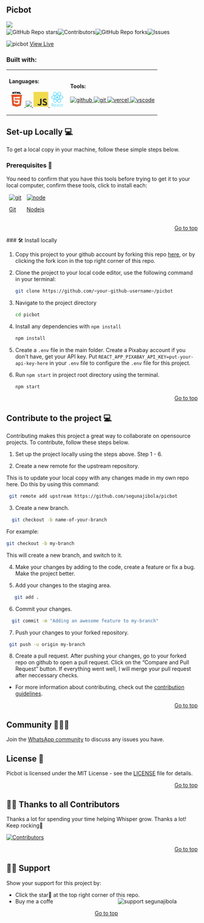 <div id="top"></div>

<h2>Picbot</h2>
<pA web app to search for images, built with React and Pixabay API.</p>

<img src="https://user-images.githubusercontent.com/74687658/198902556-b97725f9-f963-4fef-b9a3-dfec671fa990.png" width="120px">

<!--
<p  align="center">
  ·
  <a href="https://github.com/Dun-sin/Whisper/issues/new?assignees=&labels=bug&template=bug.yml&title=%5BBUG%5D+%3Cdescription%3E">Report Bug</a>
  ·
  <a href="https://github.com/Dun-sin/Whisper/issues/new?assignees=&labels=feature&template=features.yml&title=%5BFEATURE%5D+%3Cdescription%3E">Request Feature</a> 
</p>
-->
<div style="display: flex;">
  <img alt="GitHub Repo stars" src="https://img.shields.io/github/stars/segunajibola/picbot?style=flat">
  <img alt="Contributors" src="https://img.shields.io/github/contributors/segunajibola/picbot?style=flat">
  <img alt="GitHub Repo forks" src="https://img.shields.io/github/forks/segunajibola/picbot?style=flat">
  <img alt="Issues" src="https://img.shields.io/github/issues/segunajibola/picbot?style=flat"> </br>
</div>

![picbot](https://user-images.githubusercontent.com/74687658/198054664-2db23f82-21d5-4a17-9dd3-0f1736b5c17f.png)
<a href="https://picbot.vercel.app/">View Live</a>

### Built with:
<table>
<tbody>
<tr>
  <td>
      <h4> Languages: </h4>
<p align="left">
 <a href="https://www.w3.org/html/" target="_blank">
  <img src="https://raw.githubusercontent.com/devicons/devicon/master/icons/html5/html5-original-wordmark.svg"  alt="html5" width="40" height="40"/>
 </a>
 <a href="https://tailwindcss.com/" target="_blank">
 <img style="height:50px" src="https://cdn.jsdelivr.net/gh/devicons/devicon/icons/tailwindcss/tailwindcss-plain.svg"/>
 </a>
 <a href="https://developer.mozilla.org/en-US/docs/Web/JavaScript" target="_blank">
  <img  src="https://raw.githubusercontent.com/devicons/devicon/master/icons/javascript/javascript-original.svg" alt="javascript" width="40" height="40"/>
 </a>
 <a href="https://reactjs.org/" target="_blank">
  <img src="https://raw.githubusercontent.com/devicons/devicon/master/icons/react/react-original-wordmark.svg"  alt="react" width="40" height="40"/>
 </a>
</p>
  </td>
  <td>
    <h4> Tools: </h4>
<p align="left">
 <a href="https://www.github.com" target="_blank">
   <img src="https://user-images.githubusercontent.com/74687658/198907572-90c2ab89-3272-4240-9eb2-84a7599545a1.png" alt="github" width="40" height="40">
 </a>
  <a href="https://git-scm.com/" target="_blank">
  <img src="https://www.vectorlogo.zone/logos/git-scm/git-scm-icon.svg" alt="git" width="40" height="40"/>
 </a>  
 <a href="https://www.vercel.com" target="_blank">
  <img src="https://user-images.githubusercontent.com/74687658/198904547-2153a30f-56d4-47cd-91f1-2951d39c52b8.png" alt="vercel" width="40" height="40"/>
 </a>
 <a href="https://code.visualstudio.com/download" target="_blank">
  <img src="https://cdn.jsdelivr.net/gh/devicons/devicon/icons/vscode/vscode-original.svg" alt="vscode" width="40" height="40"/>
 </a>
</p>
  </td>
</tr>
</table>

## Set-up Locally 💻

To get a local copy in your machine, follow these simple steps below.

### Prerequisites 📰

You need to confirm that you have this tools before trying to get it to your local computer, confirm these tools, click to install each:

<table style="border: none;" cellspacing="0" cellpadding="0">
 <tbody style="border: none;">
  <tr style="border: none;">
   <td style="border: none;">
 <a href="https://git-scm.com/downloads" target="_blank">
    <img src="https://www.vectorlogo.zone/logos/git-scm/git-scm-icon.svg" alt="git" width="40" height="40"/>
    <p>Git</p>
 </a>
   </td>
  <td style="border: none;">
 <a href="https://nodejs.org/en/download/" target="_blank">
    <img src="https://cdn.jsdelivr.net/gh/devicons/devicon/icons/nodejs/nodejs-plain-wordmark.svg" alt="node" width="40" height="40"/>
    <p>Nodejs</p>
 </a>
 </td>
</tr>
</tbody>
</table>

<p align="right"><a href="#top">Go to top</a></p>
### 🛠️ Install locally

1. Copy this project to your github account by forking this repo [here](https://github.com/segunajibola/picbot/fork), or by clicking the fork icon in the top right corner of this repo.
2. Clone the project to your local code editor, use the following command in your terminal:

   ```bash
   git clone https://github.com/<your-github-username>/picbot
   ```

3. Navigate to the project directory

   ```bash
   cd picbot
   ```

4. Install any dependencies with `npm install`

   ```bash
   npm install
   ```
   
5. Create a `.env` file in the main folder. Create a Pixabay account if you don't have, get your API key. Put `REACT_APP_PIXABAY_API_KEY=put-your-api-key-here` in your `.env` file to configure the `.env` file for this project.

6. Run `npm start` in project root directory using the terminal.

   ```bash
   npm start
   ```
   
<p align="right"><a href="#top">Go to top</a></p>

## Contribute to the project 💻

Contributing makes this project a great way to collaborate on opensource projects. To contribute, follow these steps below.

1. Set up the project locally using the steps above. Step 1 - 6.

2. Create a new remote for the upstream repository.

This is to update your local copy with any changes made in my own repo here. Do this by using this command:

  ```bash
   git remote add upstream https://github.com/segunajibola/picbot 
   ```
3. Create a new branch.

 ```bash           
   git checkout -b name-of-your-branch          
   ```
   For example:
   ```bash           
   git checkout -b my-branch          
   ```
This will create a new branch, and switch to it.

4. Make your changes by adding to the code, create a feature or fix a bug. Make the project better.

5. Add your changes to the staging area.
```bash           
   git add .        
   ```
6. Commit your changes.
 ```bash           
   git commit -m "Adding an awesome feature to my-branch"      
   ```          
7. Push your changes to your forked repository.
  ```bash           
   git push -u origin my-branch      
   ```
8. Create a pull request.
After pushing your changes, go to your forked repo on github to open a pull request. Click on the “Compare and Pull Request” button. If everything went well, I will merge your pull request after neccessary checks.

- For more information about contributing, check out the [contribution guidelines](/CONTRIBUTING.md).

<p align="right"><a href="#top">Go to top</a></p>

## Community 👨‍👩‍👦

Join the [WhatsApp community](https://chat.whatsapp.com/E57KqFYQK9B1woySXTaqKr) to discuss any issues you have.

## License 🧾

Picbot is licensed under the MIT License - see the [LICENSE](LICENSE) file for details.

<p align="right"><a href="#top">Go to top</a></p>

## 💪🏽 Thanks to all Contributors

Thanks a lot for spending your time helping Whisper grow. Thanks a lot! Keep rocking🍻

[![Contributors](https://contrib.rocks/image?repo=segunajibola/picbot)](https://github.com/segunajibola/picbot/graphs/contributors)

<p align="right"><a href="#top">Go to top</a></p>

## 🙏🏽 Support

Show your support for this project by:

- Click the star🌟 at the top right corner of this repo.
- Buy me a coffe <a href="https://www.buymeacoffee.com/segunajibola"> <img align="right" src="https://cdn.buymeacoffee.com/buttons/v2/default-yellow.png" height="50" width="210" alt="support segunajibola" /></a>

<p align="right"><a href="#top">Go to top</a></p>





